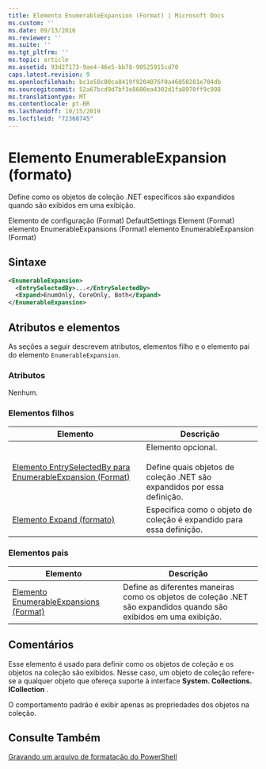 ```yaml
---
title: Elemento EnumerableExpansion (Format) | Microsoft Docs
ms.custom: ''
ms.date: 09/13/2016
ms.reviewer: ''
ms.suite: ''
ms.tgt_pltfrm: ''
ms.topic: article
ms.assetid: 93d27173-9ae4-46e5-bb78-90525915cd70
caps.latest.revision: 9
ms.openlocfilehash: bc1e58c00ca8419f9204076f0a46050281e704db
ms.sourcegitcommit: 52a67bcd9d7bf3e8600ea4302d1fa8970ff9c998
ms.translationtype: MT
ms.contentlocale: pt-BR
ms.lasthandoff: 10/15/2019
ms.locfileid: "72368745"
---
```

# <a name="enumerableexpansion-element-format"></a>Elemento EnumerableExpansion (formato)

Define como os objetos de coleção .NET específicos são expandidos quando são exibidos em uma exibição.

Elemento de configuração (Format) DefaultSettings Element (Format) elemento EnumerableExpansions (Format) elemento EnumerableExpansion (Format)

## <a name="syntax"></a>Sintaxe

```xml
<EnumerableExpansion>
  <EntrySelectedBy>...</EntrySelectedBy>
  <Expand>EnumOnly, CoreOnly, Both</Expand>
</EnumerableExpansion>
```

## <a name="attributes-and-elements"></a>Atributos e elementos

As seções a seguir descrevem atributos, elementos filho e o elemento pai do elemento `EnumerableExpansion`.

### <a name="attributes"></a>Atributos

Nenhum.

### <a name="child-elements"></a>Elementos filhos

|Elemento|Descrição|
|-------------|-----------------|
|[Elemento EntrySelectedBy para EnumerableExpansion (Format)](./entryselectedby-element-for-enumerableexpansion-format.md)|Elemento opcional.<br /><br /> Define quais objetos de coleção .NET são expandidos por essa definição.|
|[Elemento Expand (formato)](./expand-element-format.md)|Especifica como o objeto de coleção é expandido para essa definição.|

### <a name="parent-elements"></a>Elementos pais

|Elemento|Descrição|
|-------------|-----------------|
|[Elemento EnumerableExpansions (Format)](./enumerableexpansions-element-format.md)|Define as diferentes maneiras como os objetos de coleção .NET são expandidos quando são exibidos em uma exibição.|

## <a name="remarks"></a>Comentários

Esse elemento é usado para definir como os objetos de coleção e os objetos na coleção são exibidos. Nesse caso, um objeto de coleção refere-se a qualquer objeto que ofereça suporte à interface **System. Collections. ICollection** .

O comportamento padrão é exibir apenas as propriedades dos objetos na coleção.

## <a name="see-also"></a>Consulte Também

[Gravando um arquivo de formatação do PowerShell](./writing-a-powershell-formatting-file.md)
